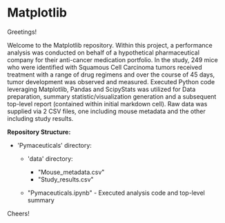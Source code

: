 # Matplotlib

Greetings!

Welcome to the Matplotlib repository. Within this project, a performance analysis was conducted on behalf of a hypothetical pharmaceutical company for their anti-cancer medication portfolio. In the study, 249 mice who were identified with Squamous Cell Carcinoma tumors received treatment with a range of drug regimens and over the course of 45 days, tumor development was observed and measured. Executed Python code leveraging Matplotlib, Pandas and ScipyStats was utilized for Data preparation, summary statistic/visualization generation and a subsequent top-level report (contained within initial markdown cell). Raw data was supplied via 2 CSV files, one including mouse metadata and the other including study results.

**Repository Structure:**

  - 'Pymaceuticals' directory:
    
    - 'data' directory:
      - "Mouse_metadata.csv"
      - "Study_results.csv"
     
    - "Pymaceuticals.ipynb" - Executed analysis code and top-level summary


Cheers!
